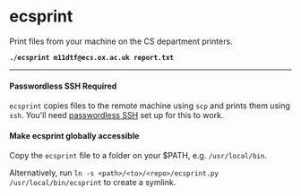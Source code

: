 ecsprint
========

Print files from your machine on the CS department printers.

**`./ecsprint m11dtf@ecs.ox.ac.uk report.txt`**


----------

#### Passwordless SSH Required

`ecsprint` copies files to the remote machine using `scp` and prints them using `ssh`.  You'll need [passwordless SSH][1] set up for this to work.


#### Make ecsprint globally accessible

Copy the `ecsprint` file to a folder on your $PATH, e.g. `/usr/local/bin`.

Alternatively, run `ln -s <path>/<to>/<repo>/ecsprint.py /usr/local/bin/ecsprint` to create a symlink.



[1]: http://www.linuxproblem.org/art_9.html